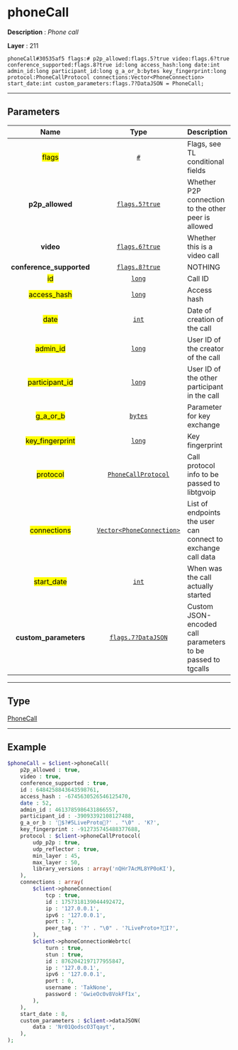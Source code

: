 # phoneCall

**Description** : *Phone call*

**Layer** : 211

```tl
phoneCall#30535af5 flags:# p2p_allowed:flags.5?true video:flags.6?true conference_supported:flags.8?true id:long access_hash:long date:int admin_id:long participant_id:long g_a_or_b:bytes key_fingerprint:long protocol:PhoneCallProtocol connections:Vector<PhoneConnection> start_date:int custom_parameters:flags.7?DataJSON = PhoneCall;
```

---

## Parameters

| Name | Type | Description |
| :---: | :---: | :--- |
| <mark>flags</mark> | [`#`](type/#) | Flags, see TL conditional fields |
| **p2p_allowed** | [`flags.5?true`](type/true) | Whether P2P connection to the other peer is allowed |
| **video** | [`flags.6?true`](type/true) | Whether this is a video call |
| **conference_supported** | [`flags.8?true`](type/true) | NOTHING |
| <mark>id</mark> | [`long`](type/long) | Call ID |
| <mark>access_hash</mark> | [`long`](type/long) | Access hash |
| <mark>date</mark> | [`int`](type/int) | Date of creation of the call |
| <mark>admin_id</mark> | [`long`](type/long) | User ID of the creator of the call |
| <mark>participant_id</mark> | [`long`](type/long) | User ID of the other participant in the call |
| <mark>g_a_or_b</mark> | [`bytes`](type/bytes) | Parameter for key exchange |
| <mark>key_fingerprint</mark> | [`long`](type/long) | Key fingerprint |
| <mark>protocol</mark> | [`PhoneCallProtocol`](type/PhoneCallProtocol) | Call protocol info to be passed to libtgvoip |
| <mark>connections</mark> | [`Vector<PhoneConnection>`](type/PhoneConnection) | List of endpoints the user can connect to exchange call data |
| <mark>start_date</mark> | [`int`](type/int) | When was the call actually started |
| **custom_parameters** | [`flags.7?DataJSON`](type/DataJSON) | Custom JSON-encoded call parameters to be passed to tgcalls |

---

## Type

[PhoneCall](type/PhoneCall)

---

## Example

```php
$phoneCall = $client->phoneCall(
	p2p_allowed : true,
	video : true,
	conference_supported : true,
	id : 6484258843643598761,
	access_hash : -6745630526546125470,
	date : 52,
	admin_id : 4613785986431866557,
	participant_id : -39093392108127488,
	g_a_or_b : '$?#5LiveProto?' . "\0" . 'K?',
	key_fingerprint : -912735745488377688,
	protocol : $client->phoneCallProtocol(
		udp_p2p : true,
		udp_reflector : true,
		min_layer : 45,
		max_layer : 50,
		library_versions : array('nQHr7AcML8YP0oKI'),
	),
	connections : array(
		$client->phoneConnection(
			tcp : true,
			id : 1757318139044492472,
			ip : '127.0.0.1',
			ipv6 : '127.0.0.1',
			port : 7,
			peer_tag : '?݅' . "\0" . '?LiveProto+?I?',
		),
		$client->phoneConnectionWebrtc(
			turn : true,
			stun : true,
			id : 8762042197177955847,
			ip : '127.0.0.1',
			ipv6 : '127.0.0.1',
			port : 0,
			username : 'TakNone',
			password : 'GwieOc0v8VokFf1x',
		),
	),
	start_date : 8,
	custom_parameters : $client->dataJSON(
		data : 'Nr01QodscO3Tqayt',
	),
);
```